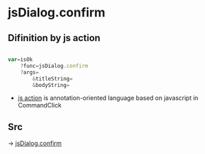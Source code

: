 # jsDialog.confirm

## Difinition by js action

```js.js

var=isOk
	?func=jsDialog.confirm
	?args=
		&titleString=
		&bodyString=
```

- [js action](#) is annotation-oriented language based on javascript in CommandClick

## Src

-> [jsDialog.confirm](https://github.com/puutaro/CommandClick/blob/master/app/src/main/java/com/puutaro/commandclick/fragment_lib/terminal_fragment/js_interface/dialog/JsDialog.kt#L380)


